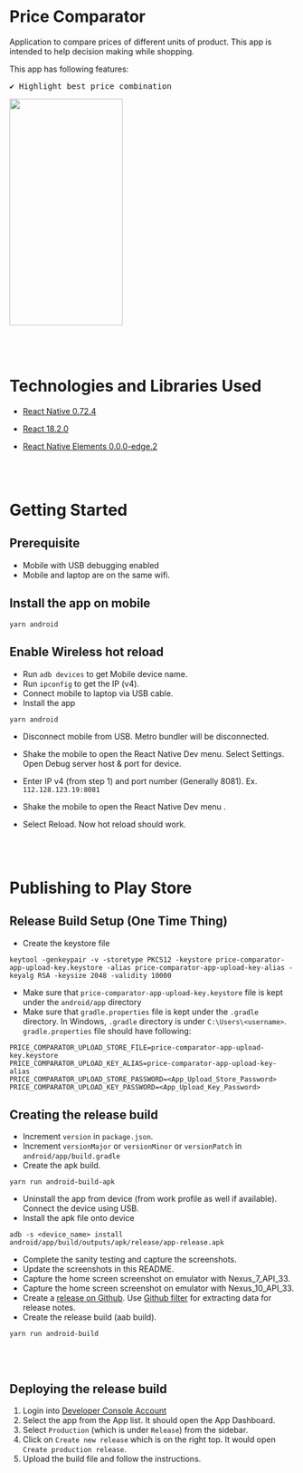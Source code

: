 # Price Comparator

Application to compare prices of different units of product. This app is intended to help decision making while shopping.


This app has following features:

<pre>
✔️ Highlight best price combination
</pre>
<p >
  <pre><img src="https://github.com/night-fury-rider/price-comparator/assets/5191208/1469a009-af32-4314-9dad-567e8cbf5c16" width="200" height="400" alt=""/> </pre>
</p>
<br/><br/>

# Technologies and Libraries Used

- [React Native 0.72.4](https://reactnative.dev/)
- [React 18.2.0](https://reactjs.org/)
- [React Native Elements 0.0.0-edge.2](https://reactnativeelements.com/)

  <br/><br/>

# Getting Started

## Prerequisite

- Mobile with USB debugging enabled
- Mobile and laptop are on the same wifi.

## Install the app on mobile

```
yarn android
```

## Enable Wireless hot reload

- Run `adb devices` to get Mobile device name.
- Run `ipconfig` to get the IP (v4).
- Connect mobile to laptop via USB cable.
- Install the app

```
yarn android
```

- Disconnect mobile from USB. Metro bundler will be disconnected.
- Shake the mobile to open the React Native Dev menu. Select Settings. Open Debug server host & port for device.
- Enter IP v4 (from step 1) and port number (Generally 8081). Ex. `112.128.123.19:8081`
- Shake the mobile to open the React Native Dev menu .
- Select Reload. Now hot reload should work.

  <br/><br/>

# Publishing to Play Store

## Release Build Setup (One Time Thing)
- Create the keystore file
```
keytool -genkeypair -v -storetype PKCS12 -keystore price-comparator-app-upload-key.keystore -alias price-comparator-app-upload-key-alias -keyalg RSA -keysize 2048 -validity 10000
```
- Make sure that `price-comparator-app-upload-key.keystore` file is kept under the `android/app` directory
- Make sure that `gradle.properties` file is kept under the `.gradle` directory. In Windows, `.gradle` directory is under `C:\Users\<username>`. `gradle.properties` file should have following:
```
PRICE_COMPARATOR_UPLOAD_STORE_FILE=price-comparator-app-upload-key.keystore
PRICE_COMPARATOR_UPLOAD_KEY_ALIAS=price-comparator-app-upload-key-alias
PRICE_COMPARATOR_UPLOAD_STORE_PASSWORD=<App_Upload_Store_Password>
PRICE_COMPARATOR_UPLOAD_KEY_PASSWORD=<App_Upload_Key_Password>
```


## Creating the release build
  
- Increment `version` in `package.json`.
- Increment `versionMajor` or `versionMinor` or `versionPatch` in `android/app/build.gradle`
- Create the apk build.

```
yarn run android-build-apk
```

- Uninstall the app from device (from work profile as well if available). Connect the device using USB.
- Install the apk file onto device

```
adb -s <device_name> install android/app/build/outputs/apk/release/app-release.apk
```

- Complete the sanity testing and capture the screenshots.
- Update the screenshots in this README.
- Capture the home screen screenshot on emulator with Nexus_7_API_33.
- Capture the home screen screenshot on emulator with Nexus_10_API_33.
- Create a [release on Github](https://github.com/night-fury-rider/price-comparator/releases). Use [Github filter](https://github.com/night-fury-rider/price-comparator/compare/v0.0.1...main) for extracting data for release notes.
- Create the release build (aab build).

```
yarn run android-build
```

<br/><br/>

## Deploying the release build

1. Login into [Developer Console Account](https://play.google.com/console/developers)
2. Select the app from the App list. It should open the App Dashboard.
3. Select `Production` (which is under `Release`) from the sidebar.
4. Click on `Create new release` which is on the right top. It would open `Create production release`.
5. Upload the build file and follow the instructions.
   <br/><br/>
